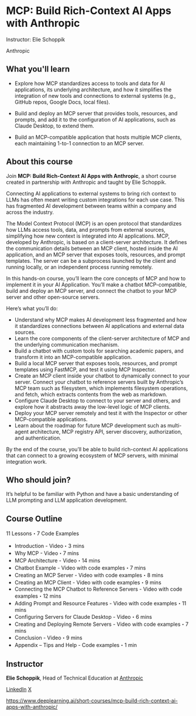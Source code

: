 # MCP: Build Rich-Context AI Apps with Anthropic

Instructor: Elie Schoppik

Anthropic

## What you'll learn

* Explore how MCP standardizes access to tools and data for AI applications, its underlying architecture, and how it simplifies the integration of new tools and connections to external systems (e.g., GitHub repos, Google Docs, local files).

* Build and deploy an MCP server that provides tools, resources, and prompts, and add it to the configuration of AI applications, such as Claude Desktop, to extend them.

* Build an MCP-compatible application that hosts multiple MCP clients, each maintaining 1-to-1 connection to an MCP server.

## About this course

Join __MCP: Build Rich-Context AI Apps with Anthropic__, a short course created in partnership with Anthropic and taught by Elie Schoppik.

Connecting AI applications to external systems to bring rich context to LLMs has often meant writing custom integrations for each use case. This has fragmented AI development between teams within a company and across the industry. 

The Model Context Protocol (MCP) is an open protocol that standardizes how LLMs access tools, data, and prompts from external sources, simplifying how new context is integrated into AI applications. MCP, developed by Anthropic, is based on a client-server architecture. It defines the communication details between an MCP client, hosted inside the AI application, and an MCP server that exposes tools, resources, and prompt templates. The server can be a subprocess launched by the client and running locally, or an independent process running remotely.

In this hands-on course, you’ll learn the core concepts of MCP and how to implement it in your AI Application. You’ll make a chatbot MCP-compatible, build and deploy an MCP server, and connect the chatbot to your MCP server and other open-source servers.

Here’s what you’ll do:

* Understand why MCP makes AI development less fragmented and how it standardizes connections between AI applications and external data sources.
* Learn the core components of the client-server architecture of MCP and the underlying communication mechanism.
* Build a chatbot with custom tools for searching academic papers, and transform it into an MCP-compatible application.
* Build a local MCP server that exposes tools, resources, and prompt templates using FastMCP, and test it using MCP Inspector.
* Create an MCP client inside your chatbot to dynamically connect to your server.
Connect your chatbot to reference servers built by Anthropic’s MCP team such as filesystem, which implements filesystem operations, and fetch, which extracts contents from the web as markdown.
* Configure Claude Desktop to connect to your server and others, and explore how it abstracts away the low-level logic of MCP clients.
* Deploy your MCP server remotely and test it with the Inspector or other MCP-compatible applications.
* Learn about the roadmap for future MCP development such as multi-agent architecture, MCP registry API, server discovery, authorization, and authentication.

By the end of the course, you’ll be able to build rich-context AI applications that can connect to a growing ecosystem of MCP servers, with minimal integration work.

## Who should join?

It’s helpful to be familiar with Python and have a basic understanding of LLM prompting and LLM application development.

## Course Outline

11 Lessons・7 Code Examples

* Introduction - Video・3 mins
* Why MCP - Video・7 mins
* MCP Architecture - Video・14 mins
* Chatbot Example - Video with code examples・7 mins
* Creating an MCP Server - Video with code examples・8 mins
* Creating an MCP Client - Video with code examples・9 mins
* Connecting the MCP Chatbot to Reference Servers - Video with code examples・12 mins
* Adding Prompt and Resource Features - Video with code examples・11 mins
* Configuring Servers for Claude Desktop - Video・6 mins
* Creating and Deploying Remote Servers - Video with code examples・7 mins
* Conclusion - Video・9 mins
* Appendix – Tips and Help - Code examples・1 min

## Instructor

__Elie Schoppik__,
Head of Technical Education at [Anthropic](https://www.anthropic.com/)

[LinkedIn](https://www.linkedin.com/in/eschoppik/)
[X](https://x.com/eschoppik)

https://www.deeplearning.ai/short-courses/mcp-build-rich-context-ai-apps-with-anthropic/
